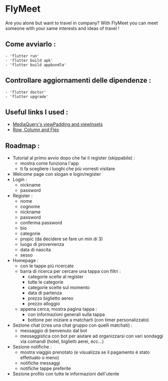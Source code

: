 # FlyMeet
Are you alone but want to travel in company? With FlyMeet you can meet someone with your same interests and ideas of travel !

## Come avviarlo :
    - 'flutter run'
    - 'flutter build apk'
    - 'flutter build appbundle'

## Controllare aggiornamenti delle dipendenze :
    - 'flutter doctor'
    - 'flutter upgrade'

## Useful links I used :
- [MediaQuery's viewPadding and viewInsets](https://medium.com/flutter-community/a-flutter-guide-to-visual-overlap-padding-viewpadding-and-viewinsets-a63e214be6e8)
- [Row, Column and Flex](https://medium.com/flutter-community/flutter-widgets-row-column-flex-the-whole-picture-a648cd6e6904)

## Roadmap :
- Tutorial al primo avvio dopo che fai il register (skippabile) :
	- mostra come funziona l'app
	- ti fa scegliere i luoghi che più vorresti visitare
- Welcome page con slogan e login/register
- Login : 
	- nickname
	- password
- Register :
	- nome
	- cognome
	- nickname
	- password
	- conferma password
	- bio
	- categorie
	- propic (da decidere se fare un min di 3)
	- luogo di provenienza
	- data di nascita
	- sesso
- Homepage :
	- con le tappe più ricercate
	- barra di ricerca per cercare una tappa con filtri :
		- categorie scelte al register
		- tutte le categorie
		- categorie scelte sul momento
		- data di partenza
		- prezzo biglietto aereo
		- prezzo alloggio
	- appena cerca, mostra pagina tappa :
		- con informazioni generali sulla tappa
		- bottone per iniziare a matcharti (con timer personalizzato)
- Sezione chat (crea una chat gruppo con quelli matchati) :
	- messaggio di benvenuto dal bot
	- messaggistica con bot per aiutare ad organizzarsi con vari sondaggi via comandi (hotel, biglietti aerei, ecc...)
- Sezione notifiche :
	- mostra viaggio prenotato (e visualizza se il pagamento è stato effettuato o meno)
	- notifiche messaggi
	- notifiche tappe preferite
- Sezione profilo con tutte le informazioni dell'utente
